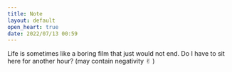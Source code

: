 ```yaml
---
title: Note
layout: default
open_heart: true
date: 2022/07/13 00:59
---
```


Life is sometimes like a boring film that just would not end. Do I have to sit here for another hour? (may contain negativity ✌︎ )
